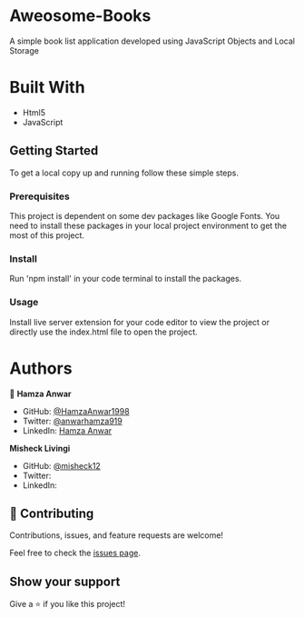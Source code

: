 # Aweosome-Books
A simple book list application developed using JavaScript Objects and Local Storage

# Built With
- Html5
- JavaScript

## Getting Started

To get a local copy up and running follow these simple steps.

### Prerequisites
This project is dependent on some dev packages like Google Fonts. You need to install these packages in your local project environment to get the most of this project.

### Install
Run 'npm install' in your code terminal to install the packages.

### Usage
Install live server extension for your code editor to view the project or directly use the index.html file to open the project.

# Authors

👤 **Hamza Anwar**

- GitHub: [@HamzaAnwar1998](https://github.com/HamzaAnwar1998/)
- Twitter: [@anwarhamza919](https://twitter.com/anwarhamza919/)
- LinkedIn: [Hamza Anwar](https://www.linkedin.com/in/hamza-anwar-565563156/)

**Misheck Livingi**

- GitHub: [@misheck12](https://github.com/misheck12)
- Twitter: []()
- LinkedIn: []()

## 🤝 Contributing

Contributions, issues, and feature requests are welcome!

Feel free to check the [issues page](../../issues/).

## Show your support

Give a ⭐️ if you like this project!